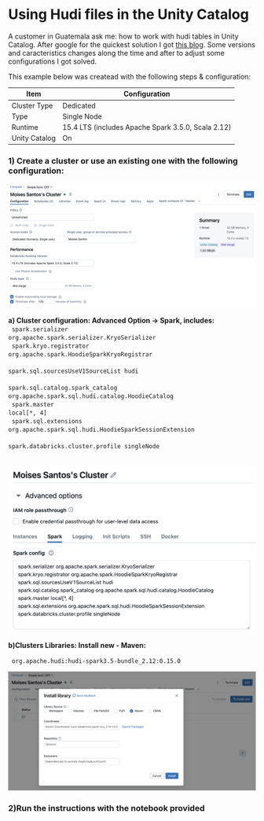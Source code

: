 # Using Hudi files in the Unity Catalog

A customer in Guatemala ask me: how to work with hudi tables in Unity Catalog. After google for the quickest solution I got [this blog](https://www.onehouse.ai/blog/how-to-use-apache-hudi-with-databricks). Some versions and caracteristics changes along the time and after to adjust some configurations I got solved. 

This example below was createad with the following steps & configuration:

| Item | Configuration | 
| -------- | -------- | 
| Cluster Type    | Dedicated   | 
| Type    | Single Node   |
| Runtime    | 15.4 LTS (includes Apache Spark 3.5.0, Scala 2.12)   |
| Unity Catalog    | On   |

### 1) Create a cluster or use an existing one with the following configuration:


<img src= "https://github.com/mousastech/dbtools/blob/c2168d64ece691b48ff62a8d6c43debd0510414e/hudi/img/0.Cluster.png?raw=true" size="50%">

**a) Cluster configuration: Advanced Option -> Spark, includes:**
<br>
<code>
spark.serializer org.apache.spark.serializer.KryoSerializer <br>
spark.kryo.registrator org.apache.spark.HoodieSparkKryoRegistrar <br>
spark.sql.sourcesUseV1SourceList hudi <br>
spark.sql.catalog.spark_catalog org.apache.spark.sql.hudi.catalog.HoodieCatalog <br>
spark.master local[*, 4] <br>
spark.sql.extensions org.apache.spark.sql.hudi.HoodieSparkSessionExtension <br>
spark.databricks.cluster.profile singleNode <br>
</code>

<img src= "https://github.com/mousastech/dbtools/blob/c2168d64ece691b48ff62a8d6c43debd0510414e/hudi/img/1.Spark%20configurations.png?raw=true" size="50%">

**b)Clusters Libraries: Install new - Maven:**

<code> org.apache.hudi:hudi-spark3.5-bundle_2.12:0.15.0 </code>

<img src= "https://github.com/mousastech/dbtools/blob/c2168d64ece691b48ff62a8d6c43debd0510414e/hudi/img/2.Library.png?raw=true" size="50%">

### 2)Run the instructions with the notebook provided

 
